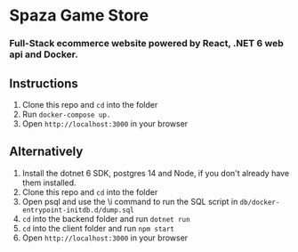 # Spaza Game Store
### Full-Stack ecommerce website powered by React, .NET 6 web api and Docker.

## Instructions

1. Clone this repo and ```cd``` into the folder
1. Run ```docker-compose up.```
1. Open ```http://localhost:3000``` in your browser

## Alternatively
1. Install the dotnet 6 SDK, postgres 14 and Node, if you don't already have them installed.
1. Clone this repo and ```cd``` into the folder
1. Open psql and use the \i command to run the SQL script in ```db/docker-entrypoint-initdb.d/dump.sql```
1.  ```cd``` into the backend folder and run ```dotnet run```
1. ```cd``` into the client folder and run ```npm start```
1. Open ```http://localhost:3000``` in your browser
